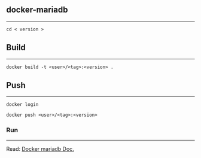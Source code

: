 ## docker-mariadb
---

```
cd < version >
```

## Build
---
```
docker build -t <user>/<tag>:<version> .
```

## Push
---
```
docker login
```
```
docker push <user>/<tag>:<version>
```

### Run
---
Read: <a href = "https://hub.docker.com/_/mariadb?tab=description"> Docker mariadb Doc.</a>



